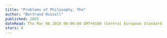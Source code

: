 ```yaml
---
title: "Problems of Philosophy, The"
author: "Bertrand Russell"
published: 2005
dateRead: Thu Mar 08 2018 00:00:00 GMT+0100 (Central European Standard Time)
stars: 4
---
```


